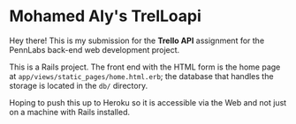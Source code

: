 # Mohamed Aly's TrelLoapi

Hey there! This is my submission for the **Trello API** assignment for the PennLabs back-end web development project.

This is a Rails project. The front end with the HTML form is the home page at `app/views/static_pages/home.html.erb`; the database that handles the storage is located in the `db/` directory.

Hoping to push this up to Heroku so it is accessible via the Web and not just on a machine with Rails installed.
